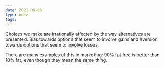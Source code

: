 ```yaml
---
date: 2022-06-06
type: note
tags: 
---
```


Choices we make are irrationally affected by the way alternatives are presented.
Bias towards options that seem to involve gains and aversion towards options that seem to involve losses.

There are many examples of this in marketing: 90% fat free is better than 10% fat, even though they mean the same thing.

